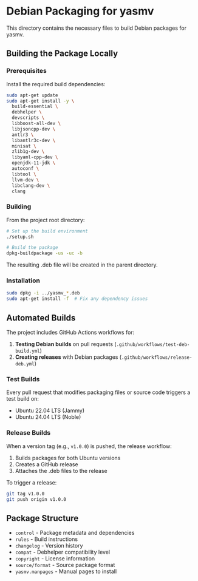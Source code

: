 # Debian Packaging for yasmv

This directory contains the necessary files to build Debian packages for yasmv.

## Building the Package Locally

### Prerequisites

Install the required build dependencies:

```bash
sudo apt-get update
sudo apt-get install -y \
  build-essential \
  debhelper \
  devscripts \
  libboost-all-dev \
  libjsoncpp-dev \
  antlr3 \
  libantlr3c-dev \
  minisat \
  zlib1g-dev \
  libyaml-cpp-dev \
  openjdk-11-jdk \
  autoconf \
  libtool \
  llvm-dev \
  libclang-dev \
  clang
```

### Building

From the project root directory:

```bash
# Set up the build environment
./setup.sh

# Build the package
dpkg-buildpackage -us -uc -b
```

The resulting .deb file will be created in the parent directory.

### Installation

```bash
sudo dpkg -i ../yasmv_*.deb
sudo apt-get install -f  # Fix any dependency issues
```

## Automated Builds

The project includes GitHub Actions workflows for:

1. **Testing Debian builds** on pull requests (`.github/workflows/test-deb-build.yml`)
2. **Creating releases** with Debian packages (`.github/workflows/release-deb.yml`)

### Test Builds

Every pull request that modifies packaging files or source code triggers a test build on:
- Ubuntu 22.04 LTS (Jammy)
- Ubuntu 24.04 LTS (Noble)

### Release Builds

When a version tag (e.g., `v1.0.0`) is pushed, the release workflow:
1. Builds packages for both Ubuntu versions
2. Creates a GitHub release
3. Attaches the .deb files to the release

To trigger a release:
```bash
git tag v1.0.0
git push origin v1.0.0
```

## Package Structure

- `control` - Package metadata and dependencies
- `rules` - Build instructions
- `changelog` - Version history
- `compat` - Debhelper compatibility level
- `copyright` - License information
- `source/format` - Source package format
- `yasmv.manpages` - Manual pages to install